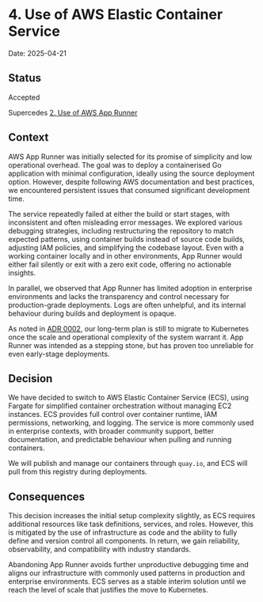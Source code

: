 # 4. Use of AWS Elastic Container Service

Date: 2025-04-21

## Status

Accepted

Supercedes [2. Use of AWS App Runner](0002-use-of-aws-app-runner.md)

## Context

AWS App Runner was initially selected for its promise of simplicity and low operational overhead. The goal was to deploy a containerised Go application with minimal configuration, ideally using the source deployment option. However, despite following AWS documentation and best practices, we encountered persistent issues that consumed significant development time.

The service repeatedly failed at either the build or start stages, with inconsistent and often misleading error messages. We explored various debugging strategies, including restructuring the repository to match expected patterns, using container builds instead of source code builds, adjusting IAM policies, and simplifying the codebase layout. Even with a working container locally and in other environments, App Runner would either fail silently or exit with a zero exit code, offering no actionable insights.

In parallel, we observed that App Runner has limited adoption in enterprise environments and lacks the transparency and control necessary for production-grade deployments. Logs are often unhelpful, and its internal behaviour during builds and deployment is opaque.

As noted in [ADR 0002](0002-use-of-aws-app-runner.md), our long-term plan is still to migrate to Kubernetes once the scale and operational complexity of the system warrant it. App Runner was intended as a stepping stone, but has proven too unreliable for even early-stage deployments.

## Decision

We have decided to switch to AWS Elastic Container Service (ECS), using Fargate for simplified container orchestration without managing EC2 instances. ECS provides full control over container runtime, IAM permissions, networking, and logging. The service is more commonly used in enterprise contexts, with broader community support, better documentation, and predictable behaviour when pulling and running containers.

We will publish and manage our containers through `quay.io`, and ECS will pull from this registry during deployments.

## Consequences

This decision increases the initial setup complexity slightly, as ECS requires additional resources like task definitions, services, and roles. However, this is mitigated by the use of infrastructure as code and the ability to fully define and version control all components. In return, we gain reliability, observability, and compatibility with industry standards.

Abandoning App Runner avoids further unproductive debugging time and aligns our infrastructure with commonly used patterns in production and enterprise environments. ECS serves as a stable interim solution until we reach the level of scale that justifies the move to Kubernetes.
